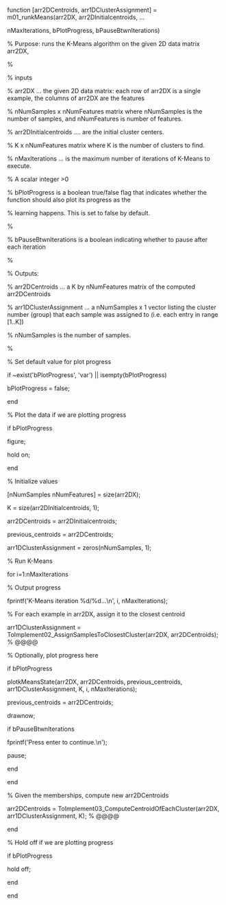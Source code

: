 function [arr2DCentroids, arr1DClusterAssignment] = m01_runkMeans(arr2DX, arr2DInitialcentroids, ...

nMaxIterations, bPlotProgress, bPauseBtwnIterations)

% Purpose: runs the K-Means algorithm on the given 2D data matrix arr2DX,

%

% inputs

% arr2DX ... the given 2D data matrix: each row of arr2DX is a single example, the columns of arr2DX are the features

% nNumSamples x nNumFeatures matrix where nNumSamples is the number of samples, and nNumFeatures is number of features.

% arr2DInitialcentroids .... are the initial cluster centers.

% K x nNumFeatures matrix where K is the number of clusters to find.

% nMaxIterations ... is the maximum number of iterations of K-Means to execute.

% A scalar integer >0

% bPlotProgress is a boolean true/false flag that indicates whether the function should also plot its progress as the

% learning happens. This is set to false by default.

%

% bPauseBtwnIterations is a boolean indicating whether to pause after each iteration

%

% Outputs:

% arr2DCentroids ... a K by nNumFeatures matrix of the computed arr2DCentroids

% arr1DClusterAssignment ... a nNumSamples x 1 vector listing the cluster number (group) that each sample was assigned to (i.e. each entry in range [1..K])

% nNumSamples is the number of samples.

%

% Set default value for plot progress

if ~exist('bPlotProgress', 'var') || isempty(bPlotProgress)

bPlotProgress = false;

end

% Plot the data if we are plotting progress

if bPlotProgress

figure;

hold on;

end

% Initialize values

[nNumSamples nNumFeatures] = size(arr2DX);

K = size(arr2DInitialcentroids, 1);

arr2DCentroids = arr2DInitialcentroids;

previous_centroids = arr2DCentroids;

arr1DClusterAssignment = zeros(nNumSamples, 1);

% Run K-Means

for i=1:nMaxIterations

% Output progress

fprintf('K-Means iteration %d/%d...\n', i, nMaxIterations);

% For each example in arr2DX, assign it to the closest centroid

arr1DClusterAssignment = ToImplement02_AssignSamplesToClosestCluster(arr2DX, arr2DCentroids); % @@@@

% Optionally, plot progress here

if bPlotProgress

plotkMeansState(arr2DX, arr2DCentroids, previous_centroids, arr1DClusterAssignment, K, i, nMaxIterations);

previous_centroids = arr2DCentroids;

drawnow;

if bPauseBtwnIterations

fprintf('Press enter to continue.\n');

pause;

end

end

% Given the memberships, compute new arr2DCentroids

arr2DCentroids = ToImplement03_ComputeCentroidOfEachCluster(arr2DX, arr1DClusterAssignment, K); % @@@@

end

% Hold off if we are plotting progress

if bPlotProgress

hold off;

end

end